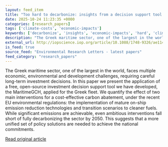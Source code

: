 ```yaml
---
layout: feed_item
title: "Too hard to decarbonize: insights from a decision support tool for the Greek maritime operations"
date: 2025-10-24 11:23:35 +0000
categories: [research_papers]
tags: ['climate-costs', 'economic-impacts']
keywords: ['decarbonize', 'insights', 'economic-impacts', 'hard', 'climate-costs']
description: "The Greek maritime sector, one of the largest in the world, faces multiple economic, environmental and development challenges, requiring careful long-term in..."
external_url: http://iopscience.iop.org/article/10.1088/1748-9326/ae114e
is_feed: true
source_feed: "Environmental Research Letters - latest papers"
feed_category: "research_papers"
---
```


The Greek maritime sector, one of the largest in the world, faces multiple economic, environmental and development challenges, requiring careful long-term investment decisions. In this paper we present the application of a free, open-source investment decision support tool we have developed, the MaritimeGCH, applied for the Greek fleet. We quantify the effect of two main interventions for a cost-effective carbon abatement, under the recent EU environmental regulations: the implementation of mature on-ship emission reduction technologies and transition scenarios to cleaner fuels. While significant emissions are achievable, even ambitious interventions fall short of fully decarbonizing the sector by 2050. This suggests that a more unified set of policy solutions are needed to achieve the national commitments.

[Read original article](http://iopscience.iop.org/article/10.1088/1748-9326/ae114e)
